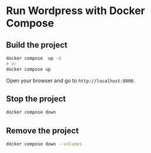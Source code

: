 # Run Wordpress with Docker Compose

## Build the project

```bash
docker compose  up -d
# or
docker compose up
```

Open your browser and go to `http://localhost:8000`.

## Stop the project

```bash
docker compose down
```

## Remove the project

```bash
docker compose down --volumes
```
